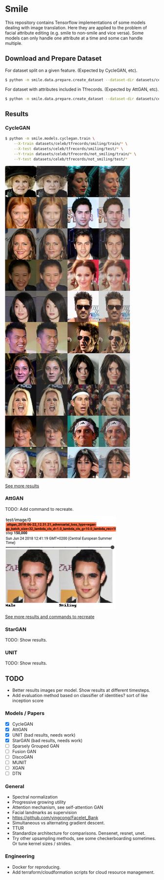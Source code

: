 # Smile
This repository contains Tensorflow implementations of some models dealing with image translation. Here they are 
applied to the problem of facial attribute editing (e.g. smile to non-smile and vice versa). Some models can only
handle one attribute at a time and some can handle multiple.

## Download and Prepare Dataset
For dataset split on a given feature. (Expected by CycleGAN, etc).
```bash
$ python -m smile.data.prepare.create_dataset --dataset-dir datasets/celeb --split-attribute Smiling
```

For dataset with attributes included in Tfrecords. (Expected by AttGAN, etc).
```bash
$ python -m smile.data.prepare.create_dataset --dataset-dir datasets/celeb --include-attributes
```

## Results

### CycleGAN
```bash
$ python -m smile.models.cyclegan.train \
    --X-train datasets/celeb/tfrecords/smiling/train/* \
    --X-test datasets/celeb/tfrecords/smiling/test/* \
    --Y-train datasets/celeb/tfrecords/not_smiling/train/* \
    --Y-test datasets/celeb/tfrecords/not_smiling/test/*
```

![cyclegan](results/cyclegan/runs/paper-architecture-lambda-cyclic-5.0/testsamples_final.png)

[See more results](results/cyclegan/results.md)

### AttGAN
TODO: Add command to recreate.

![alt text](pics/attgan.png)

[See more results and commands to recreate](results/attgan/results.md)

### StarGAN
TODO: Show results.

### UNIT
TODO: Show results.

## TODO
* Better results images per model. Show results at different timesteps.
* Add evaluation method based on classifier of identities? sort of like inception score

### Models / Papers
- [x] CycleGAN
- [x] AttGAN
- [x] UNIT (bad results, needs work)
- [x] StarGAN (bad results, needs work)
- [ ] Sparsely Grouped GAN
- [ ] Fusion GAN
- [ ] DiscoGAN
- [ ] MUNIT
- [ ] XGAN
- [ ] DTN

### General
* Spectral normalization
* Progressive growing utility
* Attention mechanism, see self-attention GAN
* Facial landmarks as supervision
* https://github.com/yingcong/Facelet_Bank
* Simultaneous vs alternating gradient descent.
* TTUR
* Standardize architecture for comparisons. Densenet, resnet, unet.
* Try other upsampling methods, see some checkerboarding sometimes. Or tune kernel sizes / strides.

### Engineering
* Docker for reproducing. 
* Add terraform/cloudformation scripts for cloud resource management.
